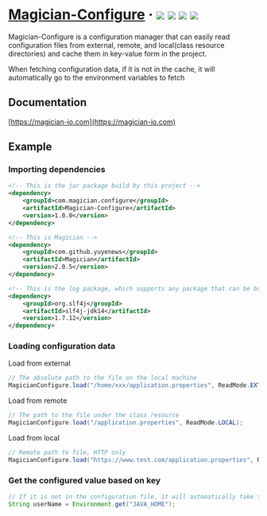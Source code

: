 <h1> 
    <a href="https://magician-io.com">Magician-Configure</a> ·
    <img src="https://img.shields.io/badge/licenes-MIT-brightgreen.svg"/>
    <img src="https://img.shields.io/badge/jdk-11+-brightgreen.svg"/>
    <img src="https://img.shields.io/badge/maven-3.5.4+-brightgreen.svg"/>
    <img src="https://img.shields.io/badge/release-master-brightgreen.svg"/>
</h1>

Magician-Configure is a configuration manager that can easily read configuration files from external, remote, and local(class resource directories) and cache them in key-value form in the project.

When fetching configuration data, if it is not in the cache, it will automatically go to the environment variables to fetch

## Documentation

[https://magician-io.com](https://magician-io.com)

## Example

### Importing dependencies

```xml
<!-- This is the jar package build by this project -->
<dependency>
    <groupId>com.magician.configure</groupId>
    <artifactId>Magician-Configure</artifactId>
    <version>1.0.0</version>
</dependency>

<!-- This is Magician -->
<dependency>
    <groupId>com.github.yuyenews</groupId>
    <artifactId>Magician</artifactId>
    <version>2.0.5</version>
</dependency>

<!-- This is the log package, which supports any package that can be bridged with slf4j -->
<dependency>
    <groupId>org.slf4j</groupId>
    <artifactId>slf4j-jdk14</artifactId>
    <version>1.7.12</version>
</dependency>
```

### Loading configuration data

Load from external

```java
// The absolute path to the file on the local machine
MagicianConfigure.load("/home/xxx/application.properties", ReadMode.EXTERNAL);
```

Load from remote

```java
// The path to the file under the class resource
MagicianConfigure.load("/application.properties", ReadMode.LOCAL);
```

Load from local

```java
// Remote path to file, HTTP only
MagicianConfigure.load("https://www.test.com/application.properties", ReadMode.REMOTE);
```

### Get the configured value based on key

```java
// If it is not in the configuration file, it will automatically take the environment variables
String userName = Environment.get("JAVA_HOME");
```